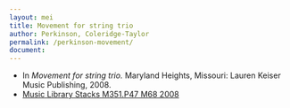 ```yaml
---
layout: mei
title: Movement for string trio
author: Perkinson, Coleridge-Taylor
permalink: /perkinson-movement/
document:
---
```


- In *Movement for string trio.* Maryland Heights, Missouri: Lauren Keiser Music Publishing, 2008.
- <a href="https://tufts.primo.exlibrisgroup.com/permalink/01TUN_INST/1kc9gia/alma991018231845203851" target="_blank">Music Library Stacks M351.P47 M68 2008</a>
